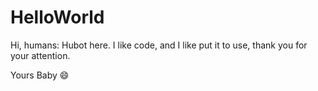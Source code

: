 # HelloWorld

Hi, humans:
Hubot here. I like code, and I like put it to use, thank you for your attention.

Yours
Baby 😄
